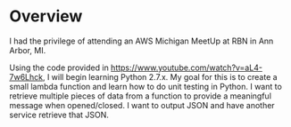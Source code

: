 # Overview
I had the privilege of attending an AWS Michigan MeetUp at RBN in Ann Arbor, MI.

Using the code provided in https://www.youtube.com/watch?v=aL4-7w6Lhck, I will begin learning Python 2.7.x. My goal for this is to create a small lambda function and learn how to do unit testing in Python. I want to retrieve multiple pieces of data from a function to provide a meaningful message when opened/closed. I want to output JSON and have another service retrieve that JSON.
